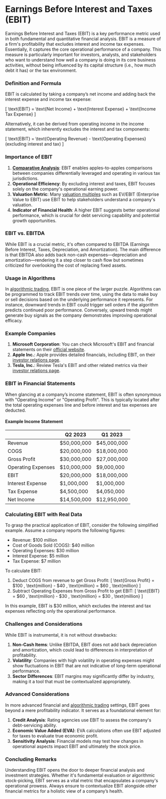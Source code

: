 # Earnings Before Interest and Taxes (EBIT)

Earnings Before Interest and Taxes (EBIT) is a key performance metric used in both fundamental and quantitative financial analysis. EBIT is a measure of a firm's profitability that excludes interest and income tax expenses. Essentially, it captures the core operational performance of a company. This measure is particularly important for investors, analysts, and stakeholders who want to understand how well a company is doing in its core business activities, without being influenced by its capital structure (i.e., how much debt it has) or the tax environment.

### Definition and Formula

EBIT is calculated by taking a company’s net income and adding back the interest expense and income tax expense:

\[ \text{EBIT} = \text{Net Income} + \text{Interest Expense} + \text{Income Tax Expense} \]

Alternatively, it can be derived from operating income in the income statement, which inherently excludes the interest and tax components:

\[ \text{EBIT} = \text{Operating Revenue} - \text{Operating Expenses} (excluding interest and tax) \]

### Importance of EBIT

1. **[Comparative Analysis](../c/comparative_analysis.md)**: EBIT enables apples-to-apples comparisons between companies differentially leveraged and operating in various tax jurisdictions.
2. **Operational Efficiency**: By excluding interest and taxes, EBIT focuses solely on the company's operational earning power.
3. **Valuation Metric**: Many [valuation multiples](../v/valuation_multiples.md) such as EV/EBIT (Enterprise Value to EBIT) use EBIT to help stakeholders understand a company's valuation.
4. **Indicator of Financial Health**: A higher EBIT suggests better operational performance, which is crucial for debt servicing capability and potential growth opportunities.

### EBIT vs. EBITDA

While EBIT is a crucial metric, it's often compared to EBITDA (Earnings Before Interest, Taxes, Depreciation, and Amortization). The main difference is that EBITDA also adds back non-cash expenses—depreciation and amortization—rendering it a step closer to cash flow but sometimes criticized for overlooking the cost of replacing fixed assets.

### Usage in Algorithms

In [algorithmic trading](../a/algorithmic_trading.md), EBIT is one piece of the larger puzzle. Algorithms can be programmed to track EBIT trends over time, using the data to make buy or sell decisions based on the underlying performance it represents. For instance, downward trends in EBIT could trigger sell orders if the algorithm predicts continued poor performance. Conversely, upward trends might generate buy signals as the company demonstrates improving operational efficacy.

### Example Companies

1. **Microsoft Corporation**: You can check Microsoft's EBIT and financial statements on their [official website](https://www.microsoft.com).
2. **Apple Inc.**: Apple provides detailed financials, including EBIT, on their [investor relations page](https://investor.apple.com).
3. **Tesla, Inc.**: Review Tesla's EBIT and other related metrics via their [investor relations page](https://ir.tesla.com).

### EBIT in Financial Statements

When glancing at a company’s income statement, EBIT is often synonymous with "Operating Income" or "Operating Profit". This is typically located after the total operating expenses line and before interest and tax expenses are deducted.
 
#### Example Income Statement

|           | Q2 2023        | Q1 2023        |
|-----------|----------------|----------------|
| Revenue   | $50,000,000    | $45,000,000    |
| COGS      | $20,000,000    | $18,000,000    |
| Gross Profit | $30,000,000 | $27,000,000    |
| Operating Expenses | $10,000,000 | $9,000,000 |
| EBIT      | $20,000,000    | $18,000,000    |
| Interest Expense | $1,000,000 | $1,000,000   |
| Tax Expense | $4,500,000  | $4,050,000     |
| Net Income | $14,500,000  | $12,950,000    |

### Calculating EBIT with Real Data

To grasp the practical application of EBIT, consider the following simplified example. Assume a company reports the following figures:

- Revenue: $100 million
- Cost of Goods Sold (COGS): $40 million
- Operating Expenses: $30 million
- Interest Expense: $5 million
- Tax Expense: $7 million

To calculate EBIT:
1. Deduct COGS from revenue to get Gross Profit:
   \[ \text{Gross Profit} = $100 \, \text{million} - $40 \, \text{million} = $60 \, \text{million} \]
2. Subtract Operating Expenses from Gross Profit to get EBIT:
   \[ \text{EBIT} = $60 \, \text{million} - $30 \, \text{million} = $30 \, \text{million} \]
   
In this example, EBIT is $30 million, which excludes the interest and tax expenses reflecting only the operational performance.

### Challenges and Considerations

While EBIT is instrumental, it is not without drawbacks:
1. **Non-Cash Items**: Unlike EBITDA, EBIT does not add back depreciation and amortization, which could lead to differences in interpretation of profitability.
2. **Volatility**: Companies with high volatility in operating expenses might show fluctuations in EBIT that are not indicative of long-term operational performance.
3. **Sector Differences**: EBIT margins may significantly differ by industry, making it a tool that must be contextualized appropriately.

### Advanced Considerations

In more advanced financial and [algorithmic trading](../a/algorithmic_trading.md) settings, EBIT goes beyond a mere profitability indicator. It serves as a foundational element for:
1. **Credit Analysis**: Rating agencies use EBIT to assess the company's debt-servicing ability.
2. **Economic Value Added (EVA)**: EVA calculations often use EBIT adjusted for taxes to evaluate true economic profit.
3. **Sensitivity Analysis**: Financial models may test how changes in operational aspects impact EBIT and ultimately the stock price.

### Concluding Remarks
Understanding EBIT opens the door to deeper financial analysis and investment strategies. Whether it's fundamental evaluation or algorithmic stock-picking, EBIT serves as a vital metric that encapsulates a company's operational prowess. Always ensure to contextualize EBIT alongside other financial metrics for a holistic view of a company’s health.
